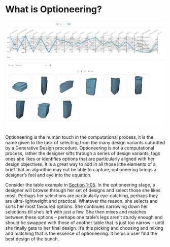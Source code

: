 # What is Optioneering?

![alt text](Images/3-01_what-is-optioneering//3-01_optioneering-example.png "Illustration of crossover (http://mnemstudio.org/genetic-algorithms-recombination.htm)")

Optioneering is the human touch in the computational process, it is the name given to the task of selecting from the many design variants outputted by a Generative Design procedure. Optioneering is not a computational process, rather the designer sifts through a series of design variants, tags ones she likes or identifies options that are particularly aligned with her design objectives. It is a great way to add in all those little elements of a brief that an algorithm may not be able to capture; optioneering brings a designer’s feel and eye into the equation. 

Consider the table example in [Section 1-05](#product-design). In the optioneering stage, a designer will browse through her set of designs and select those she likes most. Perhaps her selections are particularly eye-catching, perhaps they are ultra-lightweight and practical. Whatever the reason, she selects and sorts her most favoured options. She continues narrowing down her selections till she’s left with just a few. She then mixes and matches between these options – perhaps one table’s legs aren’t sturdy enough and should be swapped with those of another table that is just too narrow – until she finally gets to her final design. It’s this picking and choosing and mixing and matching that is the essence of optioneering. It helps a user find the best design of the bunch.
